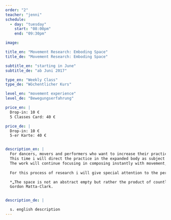 ```yaml
---
order: "2"
teacher: "jenni"
schedule:
  - day: "tuesday"
    start: "08:00pm"
    end: "09:30pm"

image: 

title_en: "Movement Research: Emboding Space"
title_de: "Movement Research: Emboding Space"

subtitle_en: "starting in June"
subtitle_de: "ab Juni 2017"

type_en: "Weekly Class"
type_de: "Wöchentlicher Kurs"

level_en: "movement experience"
level_de: "Bewegungserfahrung"

price_en: |  
  Drop-in: 10 €  
  5 Classes Card: 40 €  

price_de: |
  Drop-in: 10 €  
  5-er Karte: 40 €  


description_en: |
  For dancers, movers and performers who want to increase their practice in the world of movement. 
  This time i will direct the practice in the expanded body as subject for composition with movement. 
  The work will continue focusing in composing instantly with movement, taking awarenes of each movement´s presence in space and time. 
  
  For this process of research i will give special attention to the perception of a multisensorial body that expands and make its surrounding part of itself. The extent here expresses itself through movement, which depends on the way one draws space through perception and imagination. 

  *„The space is not an abstract empty but rather the product of countless concrete moments.“* 
  Gordon Matta-Clark.


description_de: |

  s. english description
---
```

